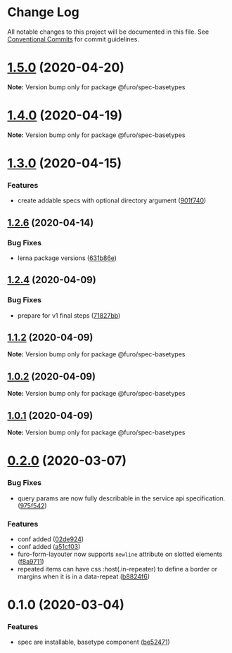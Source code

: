 # Change Log

All notable changes to this project will be documented in this file.
See [Conventional Commits](https://conventionalcommits.org) for commit guidelines.

# [1.5.0](https://github.com/theNorstroem/FuroBaseComponents/compare/@furo/spec-basetypes@1.4.0...@furo/spec-basetypes@1.5.0) (2020-04-20)

**Note:** Version bump only for package @furo/spec-basetypes





# [1.4.0](https://github.com/theNorstroem/FuroBaseComponents/compare/@furo/spec-basetypes@1.3.0...@furo/spec-basetypes@1.4.0) (2020-04-19)

**Note:** Version bump only for package @furo/spec-basetypes





# [1.3.0](https://github.com/theNorstroem/FuroBaseComponents/compare/@furo/spec-basetypes@1.2.6...@furo/spec-basetypes@1.3.0) (2020-04-15)


### Features

* create addable specs with optional directory argument ([901f740](https://github.com/theNorstroem/FuroBaseComponents/commit/901f740))





## [1.2.6](https://github.com/theNorstroem/FuroBaseComponents/compare/@furo/spec-basetypes@1.2.4...@furo/spec-basetypes@1.2.6) (2020-04-14)


### Bug Fixes

* lerna package versions ([631b86e](https://github.com/theNorstroem/FuroBaseComponents/commit/631b86e))





## [1.2.4](https://github.com/theNorstroem/FuroBaseComponents/compare/@furo/spec-basetypes@1.1.2...@furo/spec-basetypes@1.2.4) (2020-04-09)


### Bug Fixes

* prepare for v1 final steps ([71827bb](https://github.com/theNorstroem/FuroBaseComponents/commit/71827bb))





## [1.1.2](https://github.com/theNorstroem/FuroBaseComponents/compare/@furo/spec-basetypes@1.0.2...@furo/spec-basetypes@1.1.2) (2020-04-09)

**Note:** Version bump only for package @furo/spec-basetypes





## [1.0.2](https://github.com/theNorstroem/FuroBaseComponents/compare/@furo/spec-basetypes@1.0.1...@furo/spec-basetypes@1.0.2) (2020-04-09)

**Note:** Version bump only for package @furo/spec-basetypes





## [1.0.1](https://github.com/theNorstroem/FuroBaseComponents/compare/@furo/spec-basetypes@0.2.0...@furo/spec-basetypes@1.0.1) (2020-04-09)

**Note:** Version bump only for package @furo/spec-basetypes





# [0.2.0](https://github.com/theNorstroem/FuroBaseComponents/compare/@furo/spec-basetypes@0.1.0...@furo/spec-basetypes@0.2.0) (2020-03-07)


### Bug Fixes

* query params are now fully describable in the service api specification. ([975f542](https://github.com/theNorstroem/FuroBaseComponents/commit/975f542))


### Features

* conf added ([02de924](https://github.com/theNorstroem/FuroBaseComponents/commit/02de924))
* conf added ([a51cf03](https://github.com/theNorstroem/FuroBaseComponents/commit/a51cf03))
* furo-form-layouter now supports `newline` attribute on slotted elements ([f8a9711](https://github.com/theNorstroem/FuroBaseComponents/commit/f8a9711))
* repeated items can have css :host(.in-repeater) to define a border or margins when it is in a data-repeat ([b8824f6](https://github.com/theNorstroem/FuroBaseComponents/commit/b8824f6))





# 0.1.0 (2020-03-04)


### Features

* spec are installable, basetype component ([be52471](https://github.com/theNorstroem/FuroBaseComponents/commit/be52471))
